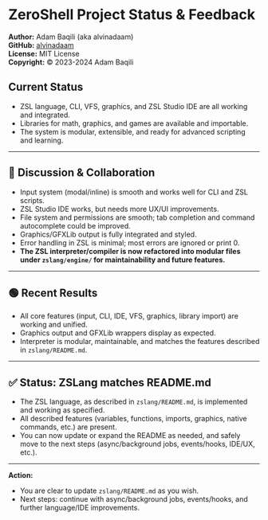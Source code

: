 # ZeroShell Project Status & Feedback

**Author:** Adam Baqili (aka alvinadaam)  
**GitHub:** [alvinadaam](https://github.com/alvinadaam)  
**License:** MIT License  
**Copyright:** © 2023-2024 Adam Baqili

## Current Status

- ZSL language, CLI, VFS, graphics, and ZSL Studio IDE are all working and integrated.
- Libraries for math, graphics, and games are available and importable.
- The system is modular, extensible, and ready for advanced scripting and learning.

---

## 👋 Discussion & Collaboration

- Input system (modal/inline) is smooth and works well for CLI and ZSL scripts.
- ZSL Studio IDE works, but needs more UX/UI improvements.
- File system and permissions are smooth; tab completion and command autocomplete could be improved.
- Graphics/GFXLib output is fully integrated and styled.
- Error handling in ZSL is minimal; most errors are ignored or print 0.
- **The ZSL interpreter/compiler is now refactored into modular files under `zslang/engine/` for maintainability and future features.**

---

## 🟢 Recent Results

- All core features (input, CLI, IDE, VFS, graphics, library import) are working and unified.
- Graphics output and GFXLib wrappers display as expected.
- Interpreter is modular, maintainable, and matches the features described in `zslang/README.md`.

---

## ✅ Status: ZSLang matches README.md

- The ZSL language, as described in `zslang/README.md`, is implemented and working as specified.
- All described features (variables, functions, imports, graphics, native commands, etc.) are present.
- You can now update or expand the README as needed, and safely move to the next steps (async/background jobs, events/hooks, IDE/UX, etc.).

---

**Action:**  
- You are clear to update `zslang/README.md` as you wish.
- Next steps: continue with async/background jobs, events/hooks, and further language/IDE improvements.
